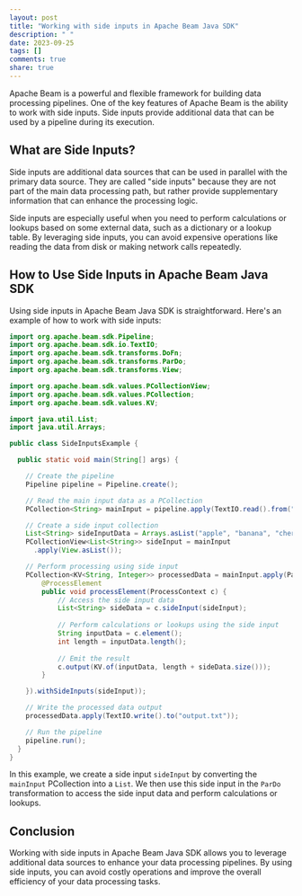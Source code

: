```yaml
---
layout: post
title: "Working with side inputs in Apache Beam Java SDK"
description: " "
date: 2023-09-25
tags: []
comments: true
share: true
---
```


Apache Beam is a powerful and flexible framework for building data processing pipelines. One of the key features of Apache Beam is the ability to work with side inputs. Side inputs provide additional data that can be used by a pipeline during its execution.

## What are Side Inputs?

Side inputs are additional data sources that can be used in parallel with the primary data source. They are called "side inputs" because they are not part of the main data processing path, but rather provide supplementary information that can enhance the processing logic.

Side inputs are especially useful when you need to perform calculations or lookups based on some external data, such as a dictionary or a lookup table. By leveraging side inputs, you can avoid expensive operations like reading the data from disk or making network calls repeatedly.

## How to Use Side Inputs in Apache Beam Java SDK

Using side inputs in Apache Beam Java SDK is straightforward. Here's an example of how to work with side inputs:

```java
import org.apache.beam.sdk.Pipeline;
import org.apache.beam.sdk.io.TextIO;
import org.apache.beam.sdk.transforms.DoFn;
import org.apache.beam.sdk.transforms.ParDo;
import org.apache.beam.sdk.transforms.View;

import org.apache.beam.sdk.values.PCollectionView;
import org.apache.beam.sdk.values.PCollection;
import org.apache.beam.sdk.values.KV;

import java.util.List;
import java.util.Arrays;

public class SideInputsExample {

  public static void main(String[] args) {

    // Create the pipeline
    Pipeline pipeline = Pipeline.create();

    // Read the main input data as a PCollection
    PCollection<String> mainInput = pipeline.apply(TextIO.read().from("input.txt"));

    // Create a side input collection
    List<String> sideInputData = Arrays.asList("apple", "banana", "cherry");
    PCollectionView<List<String>> sideInput = mainInput
      .apply(View.asList());

    // Perform processing using side input
    PCollection<KV<String, Integer>> processedData = mainInput.apply(ParDo.of(new DoFn<String, KV<String, Integer>>() {
        @ProcessElement
        public void processElement(ProcessContext c) {
            // Access the side input data
            List<String> sideData = c.sideInput(sideInput);
            
            // Perform calculations or lookups using the side input
            String inputData = c.element();
            int length = inputData.length();
            
            // Emit the result
            c.output(KV.of(inputData, length + sideData.size()));
        }

    }).withSideInputs(sideInput));

    // Write the processed data output
    processedData.apply(TextIO.write().to("output.txt"));

    // Run the pipeline
    pipeline.run();
  }
}
```

In this example, we create a side input `sideInput` by converting the `mainInput` PCollection into a `List`. We then use this side input in the `ParDo` transformation to access the side input data and perform calculations or lookups.

## Conclusion

Working with side inputs in Apache Beam Java SDK allows you to leverage additional data sources to enhance your data processing pipelines. By using side inputs, you can avoid costly operations and improve the overall efficiency of your data processing tasks.